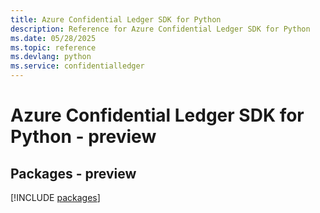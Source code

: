 ```yaml
---
title: Azure Confidential Ledger SDK for Python
description: Reference for Azure Confidential Ledger SDK for Python
ms.date: 05/28/2025
ms.topic: reference
ms.devlang: python
ms.service: confidentialledger
---
```

# Azure Confidential Ledger SDK for Python - preview
## Packages - preview
[!INCLUDE [packages](confidential-ledger-index.md)]
